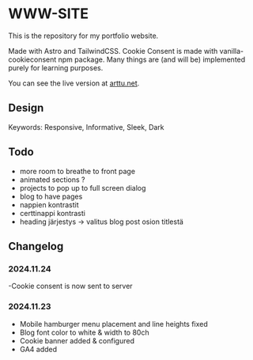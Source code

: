 # WWW-SITE

This is the repository for my portfolio website.

Made with Astro and TailwindCSS. Cookie Consent is made with vanilla-cookieconsent npm package. Many things are (and will be) 
implemented purely for learning purposes.

You can see the live version at [arttu.net](https://arttu.net).

## Design

Keywords: Responsive, Informative, Sleek, Dark

## Todo

- more room to breathe to front page
- animated sections ?
- projects to pop up to full screen dialog
- blog to have pages
- nappien kontrastit
- certtinappi kontrasti
- heading järjestys -> valitus blog post osion titlestä

## Changelog

### 2024.11.24

-Cookie consent is now sent to server

### 2024.11.23

- Mobile hamburger menu placement and line heights fixed
- Blog font color to white & width to 80ch
- Cookie banner added & configured
- GA4 added
